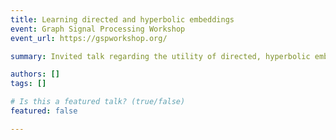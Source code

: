 ```yaml
---
title: Learning directed and hyperbolic embeddings
event: Graph Signal Processing Workshop
event_url: https://gspworkshop.org/

summary: Invited talk regarding the utility of directed, hyperbolic embeddings for characterizing gene-gene relationships.

authors: []
tags: []

# Is this a featured talk? (true/false)
featured: false

---
```

